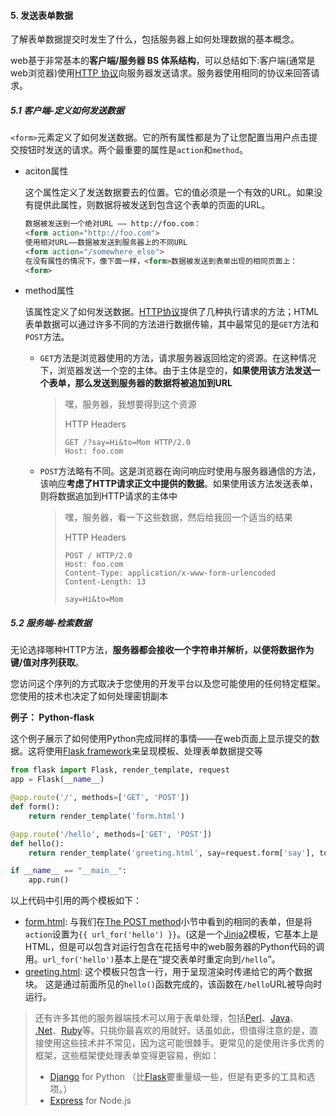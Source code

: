 #### 5. 发送表单数据

了解表单数据提交时发生了什么，包括服务器上如何处理数据的基本概念。

web基于非常基本的**客户端/服务器 BS 体系结构**，可以总结如下:客户端(通常是web浏览器)使用[HTTP 协议](https://developer.mozilla.org/en-US/docs/Web/HTTP)向服务器发送请求。服务器使用相同的协议来回答请求。

##### 5.1 客户端-定义如何发送数据

`<form>`元素定义了如何发送数据。它的所有属性都是为了让您配置当用户点击提交按钮时发送的请求。两个最重要的属性是`action`和`method`。

- aciton属性

  这个属性定义了发送数据要去的位置。它的值必须是一个有效的URL。如果没有提供此属性，则数据将被发送到包含这个表单的页面的URL。

  ```html
  数据被发送到一个绝对URL —— http://foo.com：
  <form action="http://foo.com">
  使用相对URL——数据被发送到服务器上的不同URL
  <form action="/somewhere_else">
  在没有属性的情况下，像下面一样，<form>数据被发送到表单出现的相同页面上：
  <form>
  ```

  

- method属性

  该属性定义了如何发送数据。[HTTP协议](https://developer.mozilla.org/en-US/docs/Web/HTTP)提供了几种执行请求的方法；HTML表单数据可以通过许多不同的方法进行数据传输，其中最常见的是`GET`方法和`POST`方法。

  - `GET`方法是浏览器使用的方法，请求服务器返回给定的资源。在这种情况下，浏览器发送一个空的主体。由于主体是空的，**如果使用该方法发送一个表单，那么发送到服务器的数据将被追加到URL**

    > 嘿，服务器，我想要得到这个资源
    >
    > HTTP Headers
    >
    > ```http
    > GET /?say=Hi&to=Mom HTTP/2.0
    > Host: foo.com
    > ```

  - `POST`方法略有不同。这是浏览器在询问响应时使用与服务器通信的方法，该响应**考虑了HTTP请求正文中提供的数据**。如果使用该方法发送表单，则将数据追加到HTTP请求的主体中

    > 嘿，服务器，看一下这些数据，然后给我回一个适当的结果
    >
    > HTTP Headers
    >
    > ```http
    > POST / HTTP/2.0
    > Host: foo.com
    > Content-Type: application/x-www-form-urlencoded
    > Content-Length: 13
    > 
    > say=Hi&to=Mom
    > ```

    

##### 5.2 服务端-检索数据

无论选择哪种HTTP方法，**服务器都会接收一个字符串并解析，以便将数据作为键/值对序列获取**。

您访问这个序列的方式取决于您使用的开发平台以及您可能使用的任何特定框架。您使用的技术也决定了如何处理密钥副本

**例子： Python-flask**

这个例子展示了如何使用Python完成同样的事情——在web页面上显示提交的数据。这将使用[Flask framework](http://flask.pocoo.org/)来呈现模板、处理表单数据提交等

```python
from flask import Flask, render_template, request
app = Flask(__name__)

@app.route('/', methods=['GET', 'POST'])
def form():
    return render_template('form.html')

@app.route('/hello', methods=['GET', 'POST'])
def hello():
    return render_template('greeting.html', say=request.form['say'], to=request.form['to'])

if __name__ == "__main__":
    app.run()
```

以上代码中引用的两个模板如下：

- [form.html](https://github.com/mdn/learning-area/blob/master/html/forms/sending-form-data/templates/form.html): 与我们在[The POST method](https://developer.mozilla.org/zh-CN/docs/Learn/Forms/Sending_and_retrieving_form_data#the_post_method)小节中看到的相同的表单，但是将`action`设置为`{{ url_for('hello') }}`。(这是一个[Jinja2](http://jinja.pocoo.org/docs/2.9/)模板，它基本上是HTML，但是可以包含对运行包含在花括号中的web服务器的Python代码的调用。`url_for('hello')`基本上是在“提交表单时重定向到`/hello`”。
- [greeting.html](https://github.com/mdn/learning-area/blob/master/html/forms/sending-form-data/templates/greeting.html): 这个模板只包含一行，用于呈现渲染时传递给它的两个数据块。
  这是通过前面所见的`hello()`函数完成的，该函数在`/hello`URL被导向时运行。

> 还有许多其他的服务器端技术可以用于表单处理，包括[Perl](https://developer.mozilla.org/en-US/docs/Web)、[Java](https://developer.mozilla.org/en-US/docs/Web)、 [.Net](https://www.microsoft.com/net)、[Ruby](https://developer.mozilla.org/en-US/docs/Web)等。只挑你最喜欢的用就好。话虽如此，但值得注意的是，直接使用这些技术并不常见，因为这可能很棘手。更常见的是使用许多优秀的框架，这些框架使处理表单变得更容易，例如：
>
> - [Django](https://developer.mozilla.org/en-US/docs/Learn/Server-side/Django) for Python （比[Flask](http://flask.pocoo.org/)要重量级一些，但是有更多的工具和选项。）
> - [Express](https://developer.mozilla.org/en-US/docs/Learn/Server-side/Express_Nodejs) for Node.js



